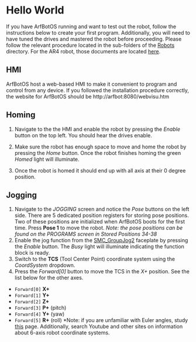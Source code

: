 # Hello World
If you have ArfBotOS running and want to test out the robot, follow the instructions below to create your first program. Additionally, you will need to have tuned the drives and mastered the robot before proceeding. Please follow the relevant procedure located in the sub-folders of the [Robots](/Robots) directory. For the AR4 robot, those documents are located [here](/Robots/AR4).

## HMI
ArfBotOS host a web-based HMI to make it convenient to program and control from any device. If you followed the installation procedure correctly, the website for ArfBotOS should be http://arfbot:8080/webvisu.htm

## Homing
1. Navigate to the the HMI and enable the robot by pressing the *Enable* button on the top left. You should hear the drives enable.

2. Make sure the robot has enough space to move and home the robot by pressing the *Home* button. Once the robot finishes homing the green *Homed* light will illuminate. 

3. Once the robot is homed it should end up with all axis at their 0 degree position.

## Jogging
1. Navigate to the *JOGGING* screen and notice the *Pose* buttons on the left side. There are 5 dedicated position registers for storing pose positions. Two of these positions are initialized when ArfBotOS boots for the first time. Press **Pose 1** to move the robot. *Note: the pose positions can be found on the PROGRAMS screen in Stored Positions 34-38*
2. Enable the jog function from the [SMC_GroupJog2](https://help.codesys.com/webapp/oRbtGm-DGxt4wWfMHA8h3H12Jpw%2FSMC_GroupJog2;product=SM3_Robotics;version=4.5.1.0) faceplate by pressing the *Enable* button. The *Busy* light will illuminate indicating the function block is ready.
3. Switch to the **TCS** (Tool Center Point) coordinate system using the *CoordSystem* dropdown.
4. Press the *Forward[0]* button to move the TCS in the *X+* position. See the list below for the other axes.
- `Forward[0]` **X+**
- `Forward[1]` **Y+**
- `Forward[2]` **Z+**
- `Forward[3]` **P+** (pitch)
- `Forward[4]` **Y+** (yaw)
- `Forward[5]` **R+** (roll)
*Note: if you are unfamiliar with Euler angles, study [this](https://en.wikipedia.org/wiki/Euler_angles) page. Additionally, search Youtube and other sites on information about 6-axis robot coordinate systems.